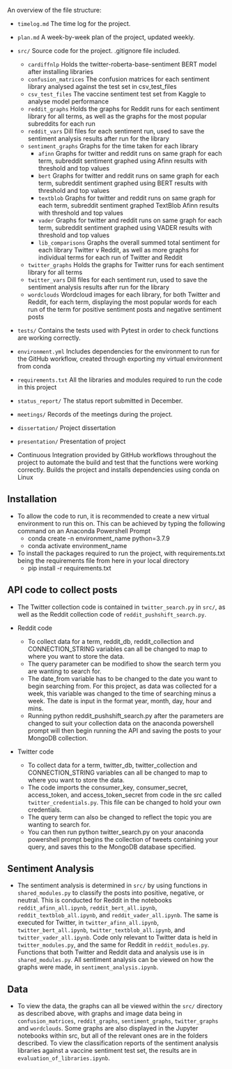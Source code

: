 An overview of the file structure:

* `timelog.md` The time log for the project.
* `plan.md` A week-by-week plan of the project, updated weekly. 
* `src/` Source code for the project. .gitignore file included.
    + `cardiffnlp` Holds the twitter-roberta-base-sentiment BERT model after installing libraries
    + `confusion_matrices` The confusion matrices for each sentiment library analysed against the test set in csv_test_files
    + `csv_test_files` The vaccine sentiment test set from Kaggle to analyse model performance
    + `reddit_graphs` Holds the graphs for Reddit runs for each sentiment library for all terms, as well as the graphs for the most popular subreddits for each run
    + `reddit_vars` Dill files for each sentiment run, used to save the sentiment analysis results after run for the library
    + `sentiment_graphs` Graphs for the time taken for each library
        + `afinn` Graphs for twitter and reddit runs on same graph for each term, subreddit sentiment graphed using Afinn results with threshold and top values
        + `bert` Graphs for twitter and reddit runs on same graph for each term, subreddit sentiment graphed using BERT results with threshold and top values
        + `textblob` Graphs for twitter and reddit runs on same graph for each term, subreddit sentiment graphed TextBlob Afinn results with threshold and top values
        + `vader` Graphs for twitter and reddit runs on same graph for each term, subreddit sentiment graphed using VADER results with threshold and top values
        + `lib_comparisons` Graphs the overall summed total sentiment for each library Twitter v Reddit, as well as more graphs for individual terms for each run of Twitter and Reddit
    + `twitter_graphs` Holds the graphs for Twitter runs for each sentiment library for all terms
    + `twitter_vars` Dill files for each sentiment run, used to save the sentiment analysis results after run for the library
    + `wordclouds` Wordcloud images for each library, for both Twitter and Reddit, for each term, displaying the most popular words for each run of the term for positive sentiment posts and negative sentiment posts
* `tests/` Contains the tests used with Pytest in order to check functions are working correctly.
* `environment.yml` Includes dependencies for the environment to run for the GitHub workflow, created through exporting my virtual environment from conda
* `requirements.txt` All the libraries and modules required to run the code in this project
* `status_report/` The status report submitted in December.
* `meetings/` Records of the meetings during the project.
* `dissertation/` Project dissertation
* `presentation/` Presentation of project


* Continuous Integration provided by GitHub workflows throughout the project to automate the build and test that the functions were working correctly. Builds the project and installs dependencies using conda on Linux

## Installation
* To allow the code to run, it is recommended to create a new virtual environment to run this on. This can be achieved by typing the following command on an Anaconda Powershell Prompt
    + conda create -n environment_name python=3.7.9
    + conda activate environment_name
* To install the packages required to run the project, with requirements.txt being the requirements file from here in your local directory
    + pip install -r requirements.txt

## API code to collect posts
* The Twitter collection code is contained in `twitter_search.py` in `src/`, as well as the Reddit collection code of `reddit_pushshift_search.py`.
* Reddit code 
    + To collect data for a term, reddit_db, reddit_collection and CONNECTION_STRING variables can all be changed to map to where you want to store the data.
    + The query parameter can be modified to show the search term you are wanting to search for.
    + The date_from variable has to be changed to the date you want to begin searching from. For this project, as data was collected for a week, this variable was changed to the time of searching minus a week. The date is input in the format year, month, day, hour and mins.
    + Running python reddit_pushshift_search.py after the parameters are changed to suit your collection data on the anaconda powershell prompt will then begin running the API and saving the posts to your MongoDB collection.

* Twitter code 
    + To collect data for a term, twitter_db, twitter_collection and CONNECTION_STRING variables can all be changed to map to where you want to store the data.
    + The code imports the consumer_key, consumer_secret, access_token, and access_token_secret from code in the src called `twitter_credentials.py`. This file can be changed to hold your own credentials.
    + The query term can also be changed to reflect the topic you are wanting to search for.
    + You can then run python twitter_search.py on your anaconda powershell prompt begins the collection of tweets containing your query, and saves this to the MongoDB database specified.

## Sentiment Analysis
* The sentiment analysis is determined in `src/` by using functions in `shared_modules.py` to classify the posts into positive, negative, or neutral. This is conducted for Reddit in the notebooks `reddit_afinn_all.ipynb`, `reddit_bert_all.ipynb`, `reddit_textblob_all.ipynb`, and `reddit_vader_all.ipynb`. The same is executed for Twitter, in `twitter_afinn_all.ipynb`, `twitter_bert_all.ipynb`, `twitter_textblob_all.ipynb`, and `twitter_vader_all.ipynb`. Code only relevant to Twitter data is held in `twitter_modules.py`, and the same for Reddit in `reddit_modules.py`. Functions that both Twitter and Reddit data and analysis use is in `shared_modules.py`. All sentiment analysis can be viewed on how the graphs were made, in `sentiment_analysis.ipynb`.

## Data
* To view the data, the graphs can all be viewed within the `src/` directory as described above, with graphs and image data being in `confusion_matrices`, `reddit_graphs`, `sentiment_graphs`, `twitter_graphs` and `wordclouds`. Some graphs are also displayed in the Jupyter notebooks within src, but all of the relevant ones are in the folders described. To view the classification reports of the sentiment analysis libraries against a vaccine sentiment test set, the results are in `evaluation_of_libraries.ipynb`.